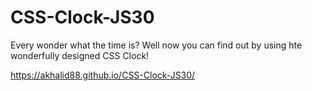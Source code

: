 # CSS-Clock-JS30

Every wonder what the time is? Well now you can find out by using hte wonderfully designed CSS Clock!

https://akhalid88.github.io/CSS-Clock-JS30/